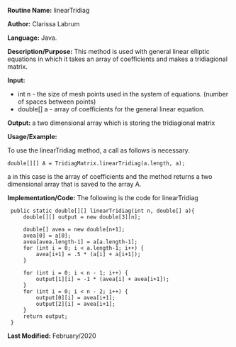 **Routine Name:** linearTridiag

**Author:** Clarissa Labrum

**Language:** Java. 

**Description/Purpose:** This method is used with general linear elliptic equations in which it takes an array of coefficients and 
makes a tridiagional matrix.

**Input:** 
* int n - the size of mesh points used in the system of equations. (number of spaces between points)
* double[] a - array of coefficients for the general linear equation.

**Output:** a two dimensional array which is storing the tridiagional matrix

**Usage/Example:**

To use the linearTridiag method, a call as follows is necessary. 

    double[][] A = TridiagMatrix.linearTridiag(a.length, a);
    
a in this case is the array of coefficients and the method returns a two dimensional array that is saved to the array A.

**Implementation/Code:** The following is the code for linearTridiag

     public static double[][] linearTridiag(int n, double[] a){
         double[][] output = new double[3][n];

         double[] avea = new double[n+1];
         avea[0] = a[0];
         avea[avea.length-1] = a[a.length-1];
         for (int i = 0; i < a.length-1; i++) {
             avea[i+1] = .5 * (a[i] + a[i+1]);
         }

         for (int i = 0; i < n - 1; i++) {
             output[1][i] = -1 * (avea[i] + avea[i+1]);
         }
         for (int i = 0; i < n - 2; i++) {
             output[0][i] = avea[i+1];
             output[2][i] = avea[i+1];
         }
         return output;
     }

**Last Modified:** February/2020
